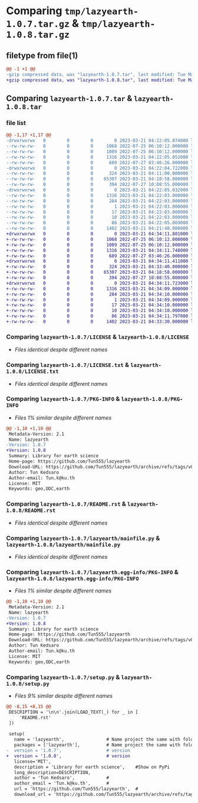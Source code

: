 # Comparing `tmp/lazyearth-1.0.7.tar.gz` & `tmp/lazyearth-1.0.8.tar.gz`

## filetype from file(1)

```diff
@@ -1 +1 @@
-gzip compressed data, was "lazyearth-1.0.7.tar", last modified: Tue Mar 21 04:22:05 2023, max compression
+gzip compressed data, was "lazyearth-1.0.8.tar", last modified: Tue Mar 21 04:34:11 2023, max compression
```

## Comparing `lazyearth-1.0.7.tar` & `lazyearth-1.0.8.tar`

### file list

```diff
@@ -1,17 +1,17 @@
-drwxrwxrwx   0        0        0        0 2023-03-21 04:22:05.074000 lazyearth-1.0.7/
--rw-rw-rw-   0        0        0     1068 2022-07-25 06:10:12.000000 lazyearth-1.0.7/LICENSE
--rw-rw-rw-   0        0        0     1089 2022-07-25 06:10:12.000000 lazyearth-1.0.7/LICENSE.txt
--rw-rw-rw-   0        0        0     1316 2023-03-21 04:22:05.052000 lazyearth-1.0.7/PKG-INFO
--rw-rw-rw-   0        0        0      689 2022-07-27 03:46:26.000000 lazyearth-1.0.7/README.rst
-drwxrwxrwx   0        0        0        0 2023-03-21 04:22:04.722000 lazyearth-1.0.7/lazyearth/
--rw-rw-rw-   0        0        0      324 2023-03-21 04:11:00.000000 lazyearth-1.0.7/lazyearth/__init__.py
--rw-rw-rw-   0        0        0    65307 2023-03-21 04:18:58.000000 lazyearth-1.0.7/lazyearth/mainfile.py
--rw-rw-rw-   0        0        0      394 2022-07-27 10:08:55.000000 lazyearth-1.0.7/lazyearth/test_mainfile.py
-drwxrwxrwx   0        0        0        0 2023-03-21 04:22:05.032000 lazyearth-1.0.7/lazyearth.egg-info/
--rw-rw-rw-   0        0        0     1316 2023-03-21 04:22:03.000000 lazyearth-1.0.7/lazyearth.egg-info/PKG-INFO
--rw-rw-rw-   0        0        0      284 2023-03-21 04:22:03.000000 lazyearth-1.0.7/lazyearth.egg-info/SOURCES.txt
--rw-rw-rw-   0        0        0        1 2023-03-21 04:22:03.000000 lazyearth-1.0.7/lazyearth.egg-info/dependency_links.txt
--rw-rw-rw-   0        0        0       17 2023-03-21 04:22:03.000000 lazyearth-1.0.7/lazyearth.egg-info/requires.txt
--rw-rw-rw-   0        0        0       10 2023-03-21 04:22:03.000000 lazyearth-1.0.7/lazyearth.egg-info/top_level.txt
--rw-rw-rw-   0        0        0       86 2023-03-21 04:22:05.069000 lazyearth-1.0.7/setup.cfg
--rw-rw-rw-   0        0        0     1402 2023-03-21 04:21:40.000000 lazyearth-1.0.7/setup.py
+drwxrwxrwx   0        0        0        0 2023-03-21 04:34:11.801000 lazyearth-1.0.8/
+-rw-rw-rw-   0        0        0     1068 2022-07-25 06:10:12.000000 lazyearth-1.0.8/LICENSE
+-rw-rw-rw-   0        0        0     1089 2022-07-25 06:10:12.000000 lazyearth-1.0.8/LICENSE.txt
+-rw-rw-rw-   0        0        0     1316 2023-03-21 04:34:11.748000 lazyearth-1.0.8/PKG-INFO
+-rw-rw-rw-   0        0        0      689 2022-07-27 03:46:26.000000 lazyearth-1.0.8/README.rst
+drwxrwxrwx   0        0        0        0 2023-03-21 04:34:11.411000 lazyearth-1.0.8/lazyearth/
+-rw-rw-rw-   0        0        0      324 2023-03-21 04:33:40.000000 lazyearth-1.0.8/lazyearth/__init__.py
+-rw-rw-rw-   0        0        0    65307 2023-03-21 04:18:58.000000 lazyearth-1.0.8/lazyearth/mainfile.py
+-rw-rw-rw-   0        0        0      394 2022-07-27 10:08:55.000000 lazyearth-1.0.8/lazyearth/test_mainfile.py
+drwxrwxrwx   0        0        0        0 2023-03-21 04:34:11.723000 lazyearth-1.0.8/lazyearth.egg-info/
+-rw-rw-rw-   0        0        0     1316 2023-03-21 04:34:09.000000 lazyearth-1.0.8/lazyearth.egg-info/PKG-INFO
+-rw-rw-rw-   0        0        0      284 2023-03-21 04:34:10.000000 lazyearth-1.0.8/lazyearth.egg-info/SOURCES.txt
+-rw-rw-rw-   0        0        0        1 2023-03-21 04:34:09.000000 lazyearth-1.0.8/lazyearth.egg-info/dependency_links.txt
+-rw-rw-rw-   0        0        0       17 2023-03-21 04:34:10.000000 lazyearth-1.0.8/lazyearth.egg-info/requires.txt
+-rw-rw-rw-   0        0        0       10 2023-03-21 04:34:10.000000 lazyearth-1.0.8/lazyearth.egg-info/top_level.txt
+-rw-rw-rw-   0        0        0       86 2023-03-21 04:34:11.797000 lazyearth-1.0.8/setup.cfg
+-rw-rw-rw-   0        0        0     1402 2023-03-21 04:33:30.000000 lazyearth-1.0.8/setup.py
```

### Comparing `lazyearth-1.0.7/LICENSE` & `lazyearth-1.0.8/LICENSE`

 * *Files identical despite different names*

### Comparing `lazyearth-1.0.7/LICENSE.txt` & `lazyearth-1.0.8/LICENSE.txt`

 * *Files identical despite different names*

### Comparing `lazyearth-1.0.7/PKG-INFO` & `lazyearth-1.0.8/PKG-INFO`

 * *Files 1% similar despite different names*

```diff
@@ -1,10 +1,10 @@
 Metadata-Version: 2.1
 Name: lazyearth
-Version: 1.0.7
+Version: 1.0.8
 Summary: Library for earth science
 Home-page: https://github.com/Tun555/lazyearth
 Download-URL: https://github.com/Tun555/lazyearth/archive/refs/tags/v0.0.15.zip
 Author: Tun Kedsaro
 Author-email: Tun.k@ku.th
 License: MIT
 Keywords: geo,ODC,earth
```

### Comparing `lazyearth-1.0.7/README.rst` & `lazyearth-1.0.8/README.rst`

 * *Files identical despite different names*

### Comparing `lazyearth-1.0.7/lazyearth/mainfile.py` & `lazyearth-1.0.8/lazyearth/mainfile.py`

 * *Files identical despite different names*

### Comparing `lazyearth-1.0.7/lazyearth.egg-info/PKG-INFO` & `lazyearth-1.0.8/lazyearth.egg-info/PKG-INFO`

 * *Files 1% similar despite different names*

```diff
@@ -1,10 +1,10 @@
 Metadata-Version: 2.1
 Name: lazyearth
-Version: 1.0.7
+Version: 1.0.8
 Summary: Library for earth science
 Home-page: https://github.com/Tun555/lazyearth
 Download-URL: https://github.com/Tun555/lazyearth/archive/refs/tags/v0.0.15.zip
 Author: Tun Kedsaro
 Author-email: Tun.k@ku.th
 License: MIT
 Keywords: geo,ODC,earth
```

### Comparing `lazyearth-1.0.7/setup.py` & `lazyearth-1.0.8/setup.py`

 * *Files 9% similar despite different names*

```diff
@@ -8,15 +8,15 @@
 DESCRIPTION = '\n\n'.join(LOAD_TEXT(_) for _ in [
     'README.rst'
 ])
 
 setup(
   name = 'lazyearth',                # Name project the same with folder
   packages = ['lazyearth'],          # Name project the same with folder
-  version = '1.0.7',                 # version
+  version = '1.0.8',                 # version
   license='MIT', 
   description = 'Library for earth science',    #Show on PyPi
   long_description=DESCRIPTION,
   author = 'Tun Kedsaro',            #          
   author_email = 'Tun.k@ku.th',      #
   url = 'https://github.com/Tun555/lazyearth',  #
   download_url = 'https://github.com/Tun555/lazyearth/archive/refs/tags/v0.0.15.zip',                                      #
```

